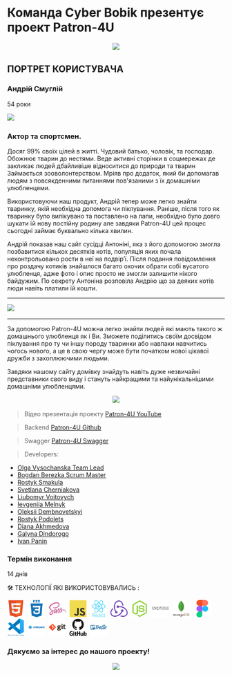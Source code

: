 # Команда Cyber Bobik презентує проект Patron-4U

<div align="center">
  <img src="https://media.giphy.com/media/3o7abAHdYvZdBNnGZq/giphy.gif" width="400"/>
</div>

## ПОРТРЕТ КОРИСТУВАЧА

### Андрій Смуглій

54 роки

<div align="left">
  <img src="https://media.giphy.com/media/ZacWzGFghgEAzPquHR/giphy.gif" width="250"/>
</div>

### Актор та спортсмен.

Досяг 99% своїх цілей в житті. Чудовий батько, чоловік, та господар.
Обожнює тварин до нестями.
Веде активні сторінки в соцмережах де закликає людей дбайливіше відноситися до природи та тварин
Займається зооволонтерством. Мріяв про додаток, який би допомагав людям з повсякденними
питаннями пов'язаними з їх домашніми улюбленцями.

Використовуючи наш продукт, Андрій тепер може легко знайти тваринку, якій необхідна допомога чи піклування.
Раніше, після того як тваринку було вилікувано та поставлено на лапи, необхідно було довго шукати їй нову 
постійну родину але завдяки Patron-4U цей процес сьогодні займає буквально кілька хвилин.

Андрій показав наш сайт сусідці Антоніні,  яка з його допомогою змогла  позбавитися кількох десятків котів, 
популяція яких почала неконтрольовано рости в неї на подвір’ї. Після подання повідомлення про роздачу котиків 
знайшлося багато охочих обрати собі вусатого улюбленця, адже фото і опис просто не змогли залишити нікого байдужим. 
По секрету Антоніна розповіла Андрію що за деяких котів люди навіть платили їй кошти. 

---

<div align="left">
  <img src="https://media.giphy.com/media/fTImut4ifAqLC/giphy.gif" width="400"/>
</div>

---

За допомогою Patron-4U можна легко знайти людей які мають такого ж домашнього улюбленця як і Ви. 
Зможете поділитись своїм досвідом піклування про ту чи іншу породу тваринки або навпаки навчитись чогось нового,
а це в свою чергу може бути початком нової цікавої дружби з захоплюючими людьми.

Завдяки нашому сайту домівку знайдуть навіть дуже незвичайні представники свого виду 
і стануть найкращими та найунікальнішими домашніми улюбленцями.

<div align="center">
  <img src="https://media.giphy.com/media/2V7oQlf9T1p2msNMuq/giphy.gif" width="300"/>
</div>

> Відео презентація проекту [Patron-4U YouTube](https://youtu.be/Du5mKKIjR9o)

> Backend [Patron-4U Github](https://github.com/OlgaVysochanska/project-patron-b)

> Swagger [Patron-4U Swagger](https://patron-back.onrender.com/api-docs/#/)

> Developers:
- [Olga Vysochanska Team Lead](https://www.linkedin.com/in/olga-vysochanska)
- [Bogdan Berezka Scrum Master](http://www.linkedin.com/in/bogdan-berezka)
- [Rostyk Smakula](http://linkedin.com/in/28rost)
- [Svetlana Cherniakova](http://linkedin.com/in/svitlana-cherniakova)
- [Liubomyr Voitovych](https://www.linkedin.com/in/liubomyr-voitovych)
- [Ievgeniia Melnyk](https://www.linkedin.com/in/ievgeniia-melnyk)
- [Oleksii Dembnovetskyi](https://www.linkedin.com/in/oleksii-dembnovetskyi)
- [Rostyk Podolets](https://www.linkedin.com/in/rostyk-podolets)
- [Diana Akhmedova](https://www.linkedin.com/in/diana-akhmedova-9a137425a)
- [Galyna Dindorogo](https://www.linkedin.com/in/galyna-dindorogo)
- [Ivan Panin](https://www.linkedin.com/in/ivan-panin)

### Термін виконання 

14 днів

:hammer_and_wrench: ТЕХНОЛОГІЇ ЯКІ ВИКОРИСТОВУВАЛИСЬ :

<div>
  <img src="https://github.com/devicons/devicon/blob/master/icons/html5/html5-original.svg" title="HTML5" alt="HTML" width="40" height="40"/>&nbsp;
  <img src="https://github.com/devicons/devicon/blob/master/icons/css3/css3-plain-wordmark.svg"  title="CSS3" alt="CSS" width="40" height="40"/>&nbsp;
  <img src="https://github.com/devicons/devicon/blob/master/icons/sass/sass-original.svg" title="Sass" alt="Sass" width="40" height="40"/>&nbsp;
  <img src="https://github.com/devicons/devicon/blob/master/icons/javascript/javascript-original.svg" title="JavaScript" alt="JavaScript" width="40" height="40"/>&nbsp;
  <img src="https://github.com/devicons/devicon/blob/master/icons/react/react-original-wordmark.svg" title="React" alt="React" width="40" height="40"/>&nbsp;
  <img src="https://github.com/devicons/devicon/blob/master/icons/redux/redux-original.svg" title="Redux" alt="Redux" width="40" height="40"/>&nbsp;
  <img src="https://github.com/devicons/devicon/blob/master/icons/nodejs/nodejs-original.svg" title="NodeJS" alt="NodeJS" width="40" height="40"/>&nbsp;
  <img src="https://github.com/devicons/devicon/blob/master/icons/express/express-original-wordmark.svg" title="Express" alt="Express" width="40" height="40"/>&nbsp;
  <img src="https://github.com/devicons/devicon/blob/master/icons/mongodb/mongodb-original-wordmark.svg" title="Mongodb" alt="Mongodb" width="40" height="40"/>&nbsp;
  <img src="https://github.com/devicons/devicon/blob/master/icons/figma/figma-original.svg" title="Figma" alt="Figma" width="40" height="40"/>&nbsp;
  <img src="https://github.com/devicons/devicon/blob/master/icons/vscode/vscode-original-wordmark.svg" title="Vscode" alt="Vscode" width="40" height="40"/>&nbsp;
  <img src="https://github.com/devicons/devicon/blob/master/icons/webpack/webpack-original-wordmark.svg" title="Webpack" alt="Webpack" width="40" height="40"/>&nbsp;
  <img src="https://github.com/devicons/devicon/blob/master/icons/git/git-original-wordmark.svg" title="Git" alt="Git" width="40" height="40"/>&nbsp;
  <img src="https://github.com/devicons/devicon/blob/master/icons/github/github-original-wordmark.svg" title="Github" alt="Github" width="40" height="40"/>&nbsp;
  <img src="https://github.com/devicons/devicon/blob/master/icons/trello/trello-plain-wordmark.svg" title="Trello" alt="Trello" width="40" height="40"/>&nbsp;
</div>

### Дякуємо за інтерес до нашого проекту!

<div align="center">
  <img src="https://media.giphy.com/media/gNMR6iYw4JHIdYno1E/giphy.gif" width="300"/>
</div>







